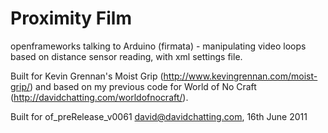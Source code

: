 Proximity Film
=============

openframeworks talking to Arduino (firmata) - manipulating video loops based on distance
sensor reading, with xml settings file.

Built for Kevin Grennan's Moist Grip
(http://www.kevingrennan.com/moist-grip/) and based on my previous code
for World of No Craft (http://davidchatting.com/worldofnocraft/).

Built for of_preRelease_v0061
david@davidchatting.com, 16th June 2011
